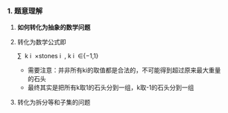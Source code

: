 ### 1. 题意理解

1. **如何转化为抽象的数学问题**

2. 转化为数学公式即
   
   ∑
   ​
    k 
   i
   ​
    ×stones 
   i
   ​
    ,  k 
   i
   ​
    ∈{−1,1}
   

   * 需要注意：并非所有ki的取值都是合法的，不可能得到超过原来最大重量的石头
   * 最终其实是把所有k取1的石头分到一组，k取-1的石头分到一组

3. 转化为拆分等和子集的问题
